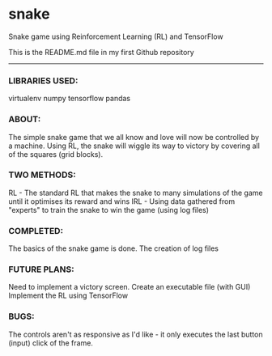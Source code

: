 # snake
Snake game using Reinforcement Learning (RL) and TensorFlow

This is the README.md file in my first Github repository

---

### LIBRARIES USED:
virtualenv
numpy
tensorflow
pandas

### ABOUT:
The simple snake game that we all know and love will now be controlled by a machine. 
Using RL, the snake will wiggle its way to victory by covering all of the squares (grid blocks).

### TWO METHODS:
RL - The standard RL that makes the snake to many simulations of the game until it optimises its reward and wins
IRL - Using data gathered from "experts" to train the snake to win the game (using log files)

### COMPLETED:
The basics of the snake game is done.
The creation of log files

### FUTURE PLANS:
Need to implement a victory screen.
Create an executable file (with GUI)
Implement the RL using TensorFlow

### BUGS:
The controls aren't as responsive as I'd like - it only executes the last button (input) click of the frame. 

